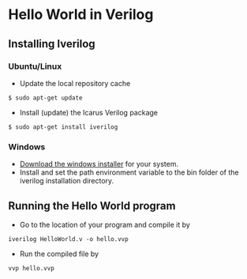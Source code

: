 # Hello World in Verilog
## Installing Iverilog

### Ubuntu/Linux

* Update the local repository cache

`$ sudo apt-get update`

* Install (update) the Icarus Verilog package

`$ sudo apt-get install iverilog`

### Windows
* [Download the windows installer](http://bleyer.org/icarus/) for your system.
* Install and set the path environment variable to the bin folder of the iverilog installation directory. 


## Running the Hello World program
* Go to the location of your program and compile it by

`iverilog HelloWorld.v -o hello.vvp`

* Run the compiled file by

`vvp hello.vvp`

